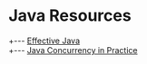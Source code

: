 # Java Resources

 +---  [Effective Java](Joshua-Bloch-Effective-Java-(3rd)-2018.pdf)   <br/>
 +---  [Java Concurrency in Practice](Java-Concurrency-in-Practice.pdf)   <br/>
